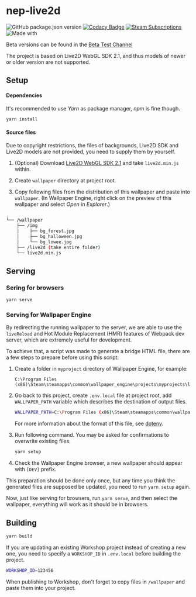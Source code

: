 # nep-live2d
![GitHub package.json version](https://img.shields.io/github/package-json/v/guansss/nep-live2d?style=flat-square)
[![Codacy Badge](https://img.shields.io/codacy/grade/2a104c4ef281488bafe5404adb27ee28?style=flat-square&logo=codacy)](https://www.codacy.com/manual/guansss/nep-live2d?utm_source=github.com&amp;utm_medium=referral&amp;utm_content=guansss/nep-live2d&amp;utm_campaign=Badge_Grade)
[![Steam Subscriptions](https://img.shields.io/steam/subscriptions/1078208425?style=flat-square&logo=steam&color=blue)](https://steamcommunity.com/sharedfiles/filedetails/?id=1078208425)
![Made with](https://img.shields.io/badge/made%20with-%E2%99%A5-ff69b4?style=flat-square)

Beta versions can be found in the [Beta Test Channel](https://steamcommunity.com/workshop/filedetails/discussion/1078208425/1484358860953044356/)

The project is based on Live2D WebGL SDK 2.1, and thus models of newer or older version are not supported.

## Setup

#### Dependencies

It's recommended to use *Yarn* as package manager, *npm* is fine though.

``` sh
yarn install
```

#### Source files

Due to copyright restrictions, the files of backgrounds, Live2D SDK and Live2D models are not provided, you need to supply them by yourself.

1. (Optional) Download [Live2D WebGL SDK 2.1](http://sites.cybernoids.jp/cubism-sdk2/webgl2-1) and take `live2d.min.js` within.

2. Create `wallpaper` directory at project root.

3. Copy following files from the distribution of this wallpaper and paste into `wallpaper`. (In Wallpaper Engine, right click on the preview of this wallpaper and select *Open in Explorer*.)

``` sh
.
└── /wallpaper
    ├── /img
    │    ├── bg_forest.jpg
    │    ├── bg_halloween.jpg
    │    └── bg_lowee.jpg
    ├── /live2d (take entire folder)
    └── live2d.min.js
```

## Serving

### Sering for browsers

``` sh
yarn serve
```

### Serving for Wallpaper Engine

By redirecting the running wallpaper to the server, we are able to use the `liveReload` and Hot Module Replacement (HMR) features of Webpack dev server, which are extremely useful for development.

To achieve that, a script was made to generate a bridge HTML file, there are a few steps to prepare before using this script:

1. Create a folder in `myproject` directory of Wallpaper Engine, for example:
    ```
    C:\Program Files (x86)\Steam\steamapps\common\wallpaper_engine\projects\myprojects\live2d
    ```

2. Go back to this project, create `.env.local` file at project root, add `WALLPAPER_PATH` variable which describes the destination of output files.

    ``` sh
    WALLPAPER_PATH=C:\Program Files (x86)\Steam\steamapps\common\wallpaper_engine\projects\myprojects\live2d
    ```

    For more information about the format of this file, see [dotenv](https://github.com/motdotla/dotenv).

3. Run following command. You may be asked for confirmations to overwrite existing files.

    ``` sh
    yarn setup
    ```

4. Check the Wallpaper Engine browser, a new wallpaper should appear with `[DEV]` prefix.

This preparation should be done only once, but any time you think the generated files are supposed be updated, you need to run `yarn setup` again.

Now, just like serving for browsers, run `yarn serve`, and then select the wallpaper, everything will work as it should be in browsers.

## Building

``` sh
yarn build
```

If you are updating an existing Workshop project instead of creating a new one, you need to specify a `WORKSHOP_ID` in `.env.local` before building the project.

``` sh
WORKSHOP_ID=123456
```

When publishing to Workshop, don't forget to copy files in `/wallpaper` and paste them into your project.

